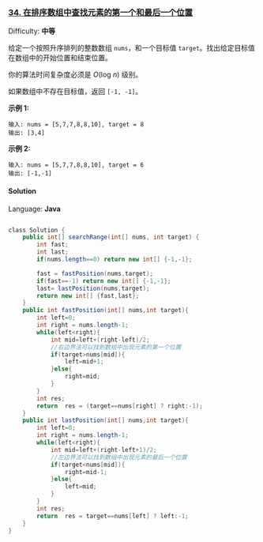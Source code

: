 ### [34\. 在排序数组中查找元素的第一个和最后一个位置](https://leetcode-cn.com/problems/find-first-and-last-position-of-element-in-sorted-array/)

Difficulty: **中等**


给定一个按照升序排列的整数数组 `nums`，和一个目标值 `target`。找出给定目标值在数组中的开始位置和结束位置。

你的算法时间复杂度必须是 _O_(log _n_) 级别。

如果数组中不存在目标值，返回 `[-1, -1]`。

**示例 1:**

```
输入: nums = [5,7,7,8,8,10], target = 8
输出: [3,4]
```

**示例 2:**

```
输入: nums = [5,7,7,8,8,10], target = 6
输出: [-1,-1]
```


#### Solution

Language: **Java**

```java

​class Solution {
    public int[] searchRange(int[] nums, int target) {
        int fast;
        int last;
        if(nums.length==0) return new int[] {-1,-1};

        fast = fastPosition(nums,target);
        if(fast==-1) return new int[] {-1,-1};
        last= lastPosition(nums,target);
        return new int[] {fast,last};
    }
    public int fastPosition(int[] nums,int target){
        int left=0;
        int right = nums.length-1;
        while(left<right){
            int mid=left+(right-left)/2;
            //右边界法可以找到数组中出现元素的第一个位置
            if(target>nums[mid]){
                left=mid+1;
            }else{
                right=mid;
            }
        }
        int res;
        return  res = (target==nums[right] ? right:-1);
    }
    public int lastPosition(int[] nums,int target){
        int left=0;
        int right = nums.length-1;
        while(left<right){
            int mid=left+(right-left+1)/2;
            //左边界法可以找到数组中出现元素的最后一个位置
            if(target<nums[mid]){
                right=mid-1;
            }else{
                left=mid;
            }
        }
        int res;
        return  res = target==nums[left] ? left:-1;
    }
}
```
